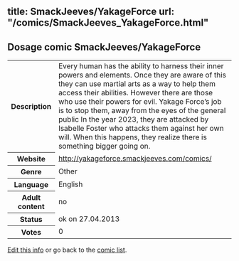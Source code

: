 title: SmackJeeves/YakageForce
url: "/comics/SmackJeeves_YakageForce.html"
---
Dosage comic SmackJeeves/YakageForce
-----------------------------------------

<p id="msg"></p>
<script type="text/javascript">
if (window.location.search === '?edit_info_mail=sent_ok') {
  var elem = document.getElementById("msg");
  elem.innerHTML = 'Edited information sucessfully sent.';
  elem.className = 'ok';
}
</script>
<table class="comicinfo">
<tr>
<th>Description</th><td>Every human has the ability to harness their inner powers and elements. Once they are aware of this they can use martial arts as a way to help them access their abilities. However there are those who use their powers for evil. Yakage Force’s job is to stop them, away from the eyes of the general public In the year 2023, they are attacked by Isabelle Foster who attacks them against her own will. When this happens, they realize there is something bigger going on.</td>
</tr>
<tr>
<th>Website</th><td><a href="http://yakageforce.smackjeeves.com/comics/">http://yakageforce.smackjeeves.com/comics/</a></td>
</tr>
<tr>
<th>Genre</th><td>Other</td>
</tr>
<tr>
<th>Language</th><td>English</td>
</tr>
<tr>
<th>Adult content</th><td>no</td>
</tr>
<tr>
<th>Status</th><td>ok on 27.04.2013</td>
</tr>
<tr>
<th>Votes</th><td>0</td>
</tr>
</table>

[Edit this info](SmackJeeves_YakageForce_edit.html) or go back to the [comic list](../comic-index.html).
